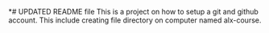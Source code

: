 *# UPDATED README file This is a project on how to setup a git and github account.
This include creating file directory on computer named alx-course.
